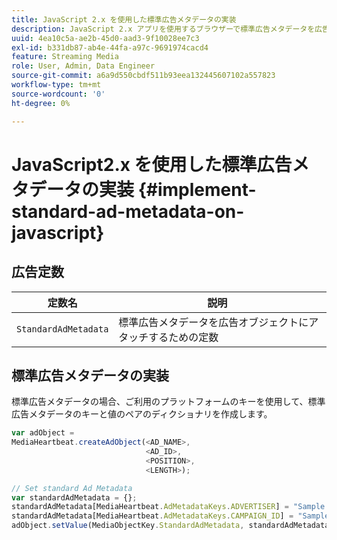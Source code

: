 ```yaml
---
title: JavaScript 2.x を使用した標準広告メタデータの実装
description: JavaScript 2.x アプリを使用するブラウザーで標準広告メタデータを広告トラッキングに使用する方法。
uuid: 4ea10c5a-ae2b-45d0-aad3-9f10028ee7c3
exl-id: b331db87-ab4e-44fa-a97c-9691974cacd4
feature: Streaming Media
role: User, Admin, Data Engineer
source-git-commit: a6a9d550cbdf511b93eea132445607102a557823
workflow-type: tm+mt
source-wordcount: '0'
ht-degree: 0%

---
```


# JavaScript2.x を使用した標準広告メタデータの実装 {#implement-standard-ad-metadata-on-javascript}

## 広告定数

| 定数名 | 説明   |
|---|---|
| `StandardAdMetadata` | 標準広告メタデータを広告オブジェクトにアタッチするための定数 |

## 標準広告メタデータの実装

標準広告メタデータの場合、ご利用のプラットフォームのキーを使用して、標準広告メタデータのキーと値のペアのディクショナリを作成します。

```js
var adObject =  
MediaHeartbeat.createAdObject(<AD_NAME>,  
                              <AD_ID>,  
                              <POSITION>,  
                              <LENGTH>);

// Set standard Ad Metadata
var standardAdMetadata = {};
standardAdMetadata[MediaHeartbeat.AdMetadataKeys.ADVERTISER] = "Sample Advertiser";
standardAdMetadata[MediaHeartbeat.AdMetadataKeys.CAMPAIGN_ID] = "Sample Campaign";
adObject.setValue(MediaObjectKey.StandardAdMetadata, standardAdMetadata);
```
